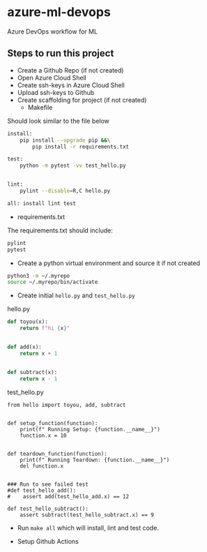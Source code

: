 # azure-ml-devops
Azure DevOps workflow for ML

## Steps to run this project

* Create a Github Repo (if not created)
* Open Azure Cloud Shell
* Create ssh-keys in Azure Cloud Shell
* Upload ssh-keys to Github
* Create scaffolding for project (if not created)
  - Makefile

Should look similar to the file below

```bash
install:
	pip install --upgrade pip &&\
		pip install -r requirements.txt

test:
	python -m pytest -vv test_hello.py


lint:
	pylint --disable=R,C hello.py

all: install lint test
```

  - requirements.txt
  
The requirements.txt should include:

```bash
pylint
pytest
```

* Create a python virtual environment and source it if not created

```bash
python3 -m ~/.myrepo
source ~/.myrepo/bin/activate
```

* Create initial `hello.py` and `test_hello.py`

hello.py
```python
def toyou(x):
    return f"hi {x}"


def add(x):
    return x + 1


def subtract(x):
    return x - 1
```

test_hello.py
```
from hello import toyou, add, subtract


def setup_function(function):
    print(f" Running Setup: {function.__name__}")
    function.x = 10


def teardown_function(function):
    print(f" Running Teardown: {function.__name__}")
    del function.x


### Run to see failed test
#def test_hello_add():
#    assert add(test_hello_add.x) == 12

def test_hello_subtract():
    assert subtract(test_hello_subtract.x) == 9
```


* Run `make all` which will install, lint and test code.

* Setup Github Actions





